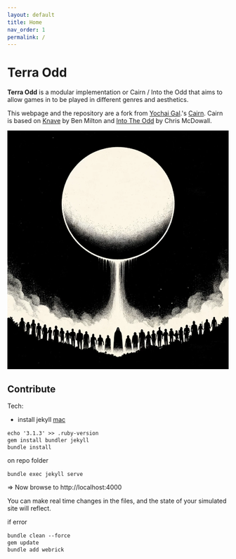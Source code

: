 ```yaml
---
layout: default
title: Home
nav_order: 1
permalink: /
---
```


# Terra Odd

**Terra Odd** is a modular implementation or Cairn / Into the Odd that aims to allow games in to be played in different genres and aesthetics.

This webpage and the repository are a fork from [Yochai Gal](https://newschoolrevolution.com).'s [Cairn](https://cairnrpg.com/).
Cairn is based on [Knave](https://www.drivethrurpg.com/product/250888/Knave) by Ben Milton and [Into The Odd](https://chrismcdee.itch.io/electric-bastionland) by Chris McDowall. 

<p></p>

![poster](img/poster.png)



## Contribute


Tech:

- install jekyll [mac](https://jekyllrb.com/docs/installation/macos/)

````
echo '3.1.3' >> .ruby-version
gem install bundler jekyll
bundle install

````

on repo folder


```
bundle exec jekyll serve
```
=> Now browse to http://localhost:4000

You can make real time changes in the files, and the state of your simulated site will reflect.

if error


```
bundle clean --force
gem update
bundle add webrick
```
